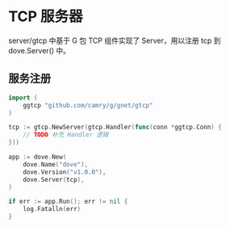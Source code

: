 # TCP 服务器

server/gtcp 中基于 G 包 TCP 组件实现了 Server，用以注册 tcp 到 dove.Server() 中。

## 服务注册

```go
import (
    ggtcp "github.com/camry/g/gnet/gtcp"
)

tcp := gtcp.NewServer(gtcp.Handler(func(conn *ggtcp.Conn) {
    // TODO 补充 Handler 逻辑
}))

app := dove.New(
    dove.Name("dove"),
    dove.Version("v1.0.0"),
    dove.Server(tcp),
)

if err := app.Run(); err != nil {
    log.Fatalln(err)
}
```
